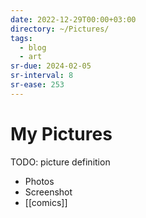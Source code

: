 ```yaml
---
date: 2022-12-29T00:00+03:00
directory: ~/Pictures/
tags:
  - blog
  - art
sr-due: 2024-02-05
sr-interval: 8
sr-ease: 253
---
```


# My Pictures

TODO: picture definition

- Photos
- Screenshot
- [[comics]]
